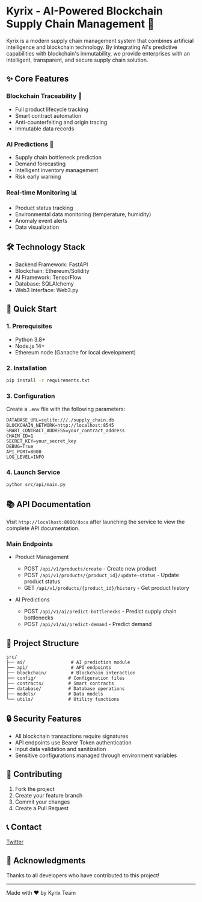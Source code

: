 # Kyrix - AI-Powered Blockchain Supply Chain Management 🚀

Kyrix is a modern supply chain management system that combines artificial intelligence and blockchain technology. By integrating AI's predictive capabilities with blockchain's immutability, we provide enterprises with an intelligent, transparent, and secure supply chain solution.

## ✨ Core Features

### Blockchain Traceability 🔗

- Full product lifecycle tracking
- Smart contract automation
- Anti-counterfeiting and origin tracing
- Immutable data records

### AI Predictions 🤖

- Supply chain bottleneck prediction
- Demand forecasting
- Intelligent inventory management
- Risk early warning

### Real-time Monitoring 📊

- Product status tracking
- Environmental data monitoring (temperature, humidity)
- Anomaly event alerts
- Data visualization

## 🛠️ Technology Stack

- Backend Framework: FastAPI
- Blockchain: Ethereum/Solidity
- AI Framework: TensorFlow
- Database: SQLAlchemy
- Web3 Interface: Web3.py

## 🚀 Quick Start

### 1. Prerequisites

- Python 3.8+
- Node.js 14+
- Ethereum node (Ganache for local development)

### 2. Installation

```bash
pip install -r requirements.txt
```

### 3. Configuration

Create a `.env` file with the following parameters:

```env
DATABASE_URL=sqlite:///./supply_chain.db
BLOCKCHAIN_NETWORK=http://localhost:8545
SMART_CONTRACT_ADDRESS=your_contract_address
CHAIN_ID=1
SECRET_KEY=your_secret_key
DEBUG=True
API_PORT=8000
LOG_LEVEL=INFO
```

### 4. Launch Service

```bash
python src/api/main.py
```

## 📚 API Documentation

Visit `http://localhost:8000/docs` after launching the service to view the complete API documentation.

### Main Endpoints

- Product Management

  - POST `/api/v1/products/create` - Create new product
  - POST `/api/v1/products/{product_id}/update-status` - Update product status
  - GET `/api/v1/products/{product_id}/history` - Get product history

- AI Predictions
  - POST `/api/v1/ai/predict-bottlenecks` - Predict supply chain bottlenecks
  - POST `/api/v1/ai/predict-demand` - Predict demand

## 📁 Project Structure

```
src/
├── ai/                 # AI prediction module
├── api/                # API endpoints
├── blockchain/         # Blockchain interaction
├── config/            # Configuration files
├── contracts/         # Smart contracts
├── database/          # Database operations
├── models/            # Data models
└── utils/             # Utility functions
```

## 🔒 Security Features

- All blockchain transactions require signatures
- API endpoints use Bearer Token authentication
- Input data validation and sanitization
- Sensitive configurations managed through environment variables

## 🤝 Contributing

1. Fork the project
2. Create your feature branch
3. Commit your changes
4. Create a Pull Request

## 📞 Contact

 [Twitter](https://x.com/Ai_Kyrix)

## 🙏 Acknowledgments

Thanks to all developers who have contributed to this project!

---

Made with ❤️ by Kyrix Team
